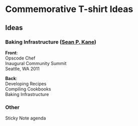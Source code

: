 Commemorative T-shirt Ideas
===========================

Ideas
-----

### Baking Infrastructure ([Sean P. Kane](http://wiki.opscode.com/display/~spkane))

**Front**:  
 Opscode Chef  
 Inaugural Community Summit  
 Seattle, WA 2011

**Back**:  
 Developing Recipes  
 Compiling Cookbooks  
 Baking Infrastructure

### Other

Sticky Note agenda

  
  
  
